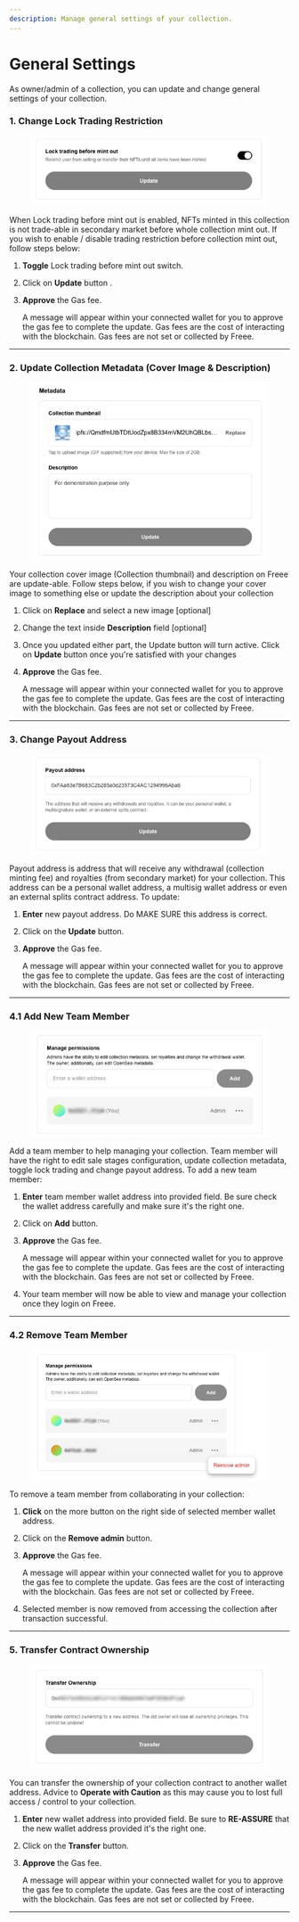 ```yaml
---
description: Manage general settings of your collection.
---
```


# General Settings

As owner/admin of a collection, you can update and change general settings of your collection.&#x20;

### 1. Change Lock Trading Restriction

<figure><img src="../../../.gitbook/assets/update lock trading.png" alt=""><figcaption></figcaption></figure>

When Lock trading before mint out is enabled, NFTs minted in this collection is not trade-able in secondary market before whole collection mint out. If you wish to enable / disable trading restriction before collection mint out, follow steps below:

1. **Toggle** Lock trading before mint out switch.
2. Click on **Update** button .
3.  **Approve** the Gas fee.

    A message will appear within your connected wallet for you to approve the gas fee to complete the update. Gas fees are the cost of interacting with the blockchain. Gas fees are not set or collected by Freee.

***

### 2. Update Collection Metadata (Cover Image & Description)

<figure><img src="../../../.gitbook/assets/update collection metadata.png" alt=""><figcaption></figcaption></figure>

Your collection cover image (Collection thumbnail) and description on Freee are update-able. Follow steps below, if you wish to change your cover image to something else or update the description about your collection

1. Click on **Replace** and select a new image \[optional]
2. Change the text inside **Description** field \[optional]
3. Once you updated either part, the Update button will turn active. Click on **Update** button once you're satisfied with your changes
4.  **Approve** the Gas fee.

    A message will appear within your connected wallet for you to approve the gas fee to complete the update. Gas fees are the cost of interacting with the blockchain. Gas fees are not set or collected by Freee.

***

### 3. Change Payout Address

<figure><img src="../../../.gitbook/assets/update payout address.png" alt=""><figcaption></figcaption></figure>

Payout address is address that will receive any withdrawal (collection minting fee) and royalties (from secondary market) for your collection. This address can be a personal wallet address, a multisig wallet address or even an external splits contract address. To update:

1. **Enter** new payout address. Do MAKE SURE this address is correct.
2. Click on the **Update** button.
3.  **Approve** the Gas fee.

    A message will appear within your connected wallet for you to approve the gas fee to complete the update. Gas fees are the cost of interacting with the blockchain. Gas fees are not set or collected by Freee.

***

### 4.1 Add New Team Member

<figure><img src="../../../.gitbook/assets/add team member-blurred (1).jpg" alt=""><figcaption></figcaption></figure>

Add a team member to help managing your collection. Team member will have the right to edit sale stages configuration, update collection metadata, toggle lock trading and change payout address. To add a new team member:

1. **Enter** team member wallet address into provided field. Be sure check the wallet address carefully and make sure it's the right one.
2. Click on **Add** button.
3.  **Approve** the Gas fee.

    A message will appear within your connected wallet for you to approve the gas fee to complete the update. Gas fees are the cost of interacting with the blockchain. Gas fees are not set or collected by Freee.
4. Your team member will now be able to view and manage your collection once they login on Freee.

***

### 4.2 Remove Team Member

<figure><img src="../../../.gitbook/assets/remove team member - blurred (1).jpg" alt=""><figcaption></figcaption></figure>

To remove a team member from collaborating in your collection:

1. **Click** on the more button on the right side of selected member wallet address.
2. Click on the **Remove admin** button.
3.  **Approve** the Gas fee.

    A message will appear within your connected wallet for you to approve the gas fee to complete the update. Gas fees are the cost of interacting with the blockchain. Gas fees are not set or collected by Freee.
4. Selected member is now removed from accessing the collection after transaction successful.&#x20;

***

### 5. Transfer Contract Ownership

<figure><img src="../../../.gitbook/assets/transfer ownership.jpg" alt=""><figcaption></figcaption></figure>

You can transfer the ownership of your collection contract to another wallet address. Advice to **Operate with Caution** as this may cause you to lost full access / control to your collection.

1. **Enter** new wallet address into provided field. Be sure to **RE-ASSURE** that the new wallet address provided it's the right one.
2. Click on the **Transfer** button.
3.  **Approve** the Gas fee.

    A message will appear within your connected wallet for you to approve the gas fee to complete the update. Gas fees are the cost of interacting with the blockchain. Gas fees are not set or collected by Freee.

***
